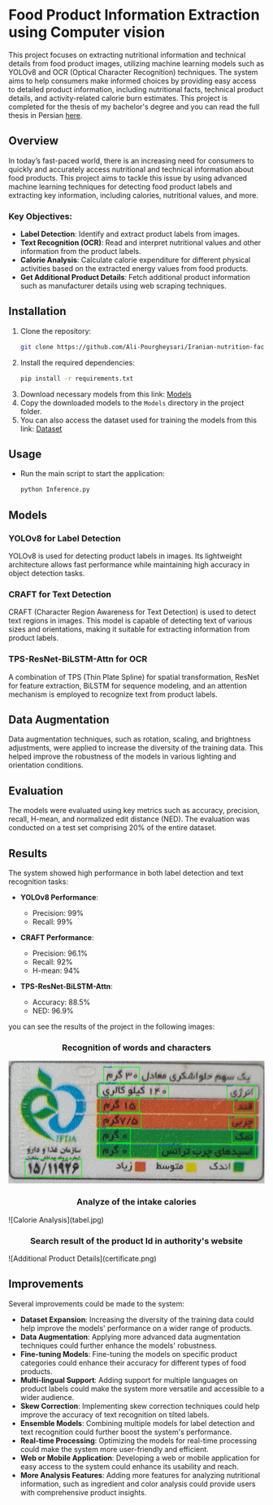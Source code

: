 # Food Product Information Extraction using Computer vision

This project focuses on extracting nutritional information and technical details from food product images, utilizing machine learning models such as YOLOv8 and OCR (Optical Character Recognition) techniques. The system aims to help consumers make informed choices by providing easy access to detailed product information, including nutritional facts, technical product details, and activity-related calorie burn estimates. This project is completed for the thesis of my bachelor's degree and you can read the full thesis in Persian [here](https://github.com/Ali-Pourgheysari/Iranian-nutrition-fact-scanner-and-analyzer/blob/main/Documents/Thesis.pdf).

## Overview

In today’s fast-paced world, there is an increasing need for consumers to quickly and accurately access nutritional and technical information about food products. This project aims to tackle this issue by using advanced machine learning techniques for detecting food product labels and extracting key information, including calories, nutritional values, and more.

### Key Objectives:
- **Label Detection**: Identify and extract product labels from images.
- **Text Recognition (OCR)**: Read and interpret nutritional values and other information from the product labels.
- **Calorie Analysis**: Calculate calorie expenditure for different physical activities based on the extracted energy values from food products.
- **Get Additional Product Details**: Fetch additional product information such as manufacturer details using web scraping techniques.

## Installation

1. Clone the repository:
    ```bash
    git clone https://github.com/Ali-Pourgheysari/Iranian-nutrition-fact-scanner-and-analyzer.git
    ```
2. Install the required dependencies:
    ```bash
    pip install -r requirements.txt
    ```
3. Download necessary models from this link: [Models](https://www.kaggle.com/models/gheysar4real/nutritional-label-scanner)
4. Copy the downloaded models to the `Models` directory in the project folder.
5. You can also access the dataset used for training the models from this link: [Dataset](https://www.kaggle.com/datasets/gheysar4real/iranian-nutritional-fact-label)

## Usage

* Run the main script to start the application:
    ```bash
    python Inference.py
    ```

## Models

### YOLOv8 for Label Detection
YOLOv8 is used for detecting product labels in images. Its lightweight architecture allows fast performance while maintaining high accuracy in object detection tasks.

### CRAFT for Text Detection
CRAFT (Character Region Awareness for Text Detection) is used to detect text regions in images. This model is capable of detecting text of various sizes and orientations, making it suitable for extracting information from product labels.

### TPS-ResNet-BiLSTM-Attn for OCR
A combination of TPS (Thin Plate Spline) for spatial transformation, ResNet for feature extraction, BiLSTM for sequence modeling, and an attention mechanism is employed to recognize text from product labels.

## Data Augmentation

Data augmentation techniques, such as rotation, scaling, and brightness adjustments, were applied to increase the diversity of the training data. This helped improve the robustness of the models in various lighting and orientation conditions.

## Evaluation

The models were evaluated using key metrics such as accuracy, precision, recall, H-mean, and normalized edit distance (NED). The evaluation was conducted on a test set comprising 20% of the entire dataset.

## Results

The system showed high performance in both label detection and text recognition tasks:
- **YOLOv8 Performance**:
  - Precision: 99%
  - Recall: 99%

- **CRAFT Performance**:
  - Precision: 96.1%
  - Recall: 92%
  - H-mean: 94%

- **TPS-ResNet-BiLSTM-Attn**:
  - Accuracy: 88.5%
  - NED: 96.9%

you can see the results of the project in the following images:
<h3 align="center">Recognition of words and characters</h3>
<p align="center">
  <img src="nutritional_label.jpg">
</p>
<h3 align="center">Analyze of the intake calories</h3>
![Calorie Analysis](tabel.jpg)
<h3 align="center">Search result of the product Id in authority's website</h3>
![Additional Product Details](certificate.png)

## Improvements

Several improvements could be made to the system:
- **Dataset Expansion**: Increasing the diversity of the training data could help improve the models' performance on a wider range of products.
- **Data Augmentation**: Applying more advanced data augmentation techniques could further enhance the models' robustness.
- **Fine-tuning Models**: Fine-tuning the models on specific product categories could enhance their accuracy for different types of food products.
- **Multi-lingual Support**: Adding support for multiple languages on product labels could make the system more versatile and accessible to a wider audience.
- **Skew Correction**: Implementing skew correction techniques could help improve the accuracy of text recognition on tilted labels.
- **Ensemble Models**: Combining multiple models for label detection and text recognition could further boost the system's performance.
- **Real-time Processing**: Optimizing the models for real-time processing could make the system more user-friendly and efficient.
- **Web or Mobile Application**: Developing a web or mobile application for easy access to the system could enhance its usability and reach.
- **More Analysis Features**: Adding more features for analyzing nutritional information, such as ingredient and color analysis could provide users with comprehensive product insights.
